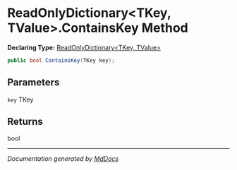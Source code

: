 ﻿# ReadOnlyDictionary\<TKey, TValue\>.ContainsKey Method

**Declaring Type:** [ReadOnlyDictionary\<TKey, TValue\>](../index.md)

```csharp
public bool ContainsKey(TKey key);
```

## Parameters

`key`  TKey

## Returns

bool

___

*Documentation generated by [MdDocs](https://github.com/ap0llo/mddocs)*

